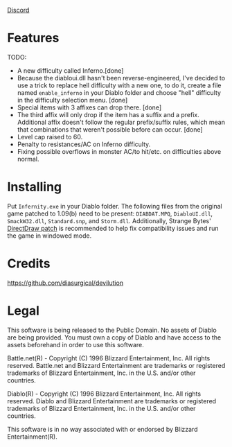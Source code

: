 [Discord](https://discord.gg/rejUw5b)
# Features
TODO:
- A new difficulty called Inferno.[done]
- Because the diabloui.dll hasn't been reverse-engineered, I've decided to use a trick to replace hell difficulty with a new one, to do it, create a file named `enable_inferno` in your Diablo folder and choose "hell" difficulty in the difficulty selection menu. [done]
- Special items with 3 affixes can drop there. [done]
- The third affix will only drop if the item has a suffix and a prefix. Additional affix doesn't follow the regular prefix/suffix rules, which mean that combinations that weren't possible before can occur. [done]
- Level cap raised to 60.
- Penalty to resistances/AC on Inferno difficulty.
- Fixing possible overflows in monster AC/to hit/etc. on difficulties above normal.

# Installing
Put `Infernity.exe` in your Diablo folder. The following files from the original game patched to 1.09(b) need to be present: `DIABDAT.MPQ`, `DiabloUI.dll`, `SmackW32.dll`, `Standard.snp`, and `Storm.dll`.
Additionally, Strange Bytes' [DirectDraw patch](http://www.strangebytes.com/index.php/projects/1-diablo-1-windows-7-vista-patch) is recommended to help fix compatibility issues and run the game in windowed mode.

# Credits
https://github.com/diasurgical/devilution

# Legal
This software is being released to the Public Domain. No assets of Diablo are being provided. You must own a copy of Diablo and have access to the assets beforehand in order to use this software.

Battle.net(R) - Copyright (C) 1996 Blizzard Entertainment, Inc. All rights reserved. Battle.net and Blizzard Entertainment are trademarks or registered trademarks of Blizzard Entertainment, Inc. in the U.S. and/or other countries.

Diablo(R) - Copyright (C) 1996 Blizzard Entertainment, Inc. All rights reserved. Diablo and Blizzard Entertainment are trademarks or registered trademarks of Blizzard Entertainment, Inc. in the U.S. and/or other countries.

This software is in no way associated with or endorsed by Blizzard Entertainment(R).
